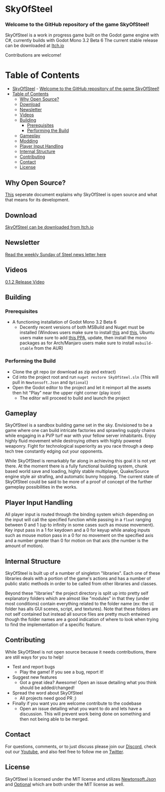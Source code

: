 # SkyOfSteel

### Welcome to the GitHub repository of the game SkyOfSteel!

SkyOfSteel is a work in progress game built on the Godot game engine with C#, currently builds with Godot Mono 3.2 Beta 6
The current stable release can be downloaded at [Itch.io](https://forloveofcats.itch.io/skyofsteel "Itch.io link")

Contributions are welcome!


# Table of Contents
- [SkyOfSteel](#skyofsteel)
        - [Welcome to the GitHub repository of the game SkyOfSteel!](#welcome-to-the-github-repository-of-the-game-skyofsteel)
- [Table of Contents](#table-of-contents)
    - [Why Open Source?](#why-open-source)
    - [Download](#download)
    - [Newsletter](#newsletter)
    - [Videos](#videos)
    - [Building](#building)
        - [Prerequisites](#prerequisites)
        - [Performing the Build](#performing-the-build)
    - [Gameplay](#gameplay)
    - [Modding](#modding)
    - [Player Input Handling](#player-input-handling)
    - [Internal Structure](#internal-structure)
    - [Contributing](#contributing)
    - [Contact](#contact)
    - [License](#license)


## Why Open Source?
[This](./FOSS.md) seperate document explains why SkyOfSteel is open
source and what that means for its development.



## Download
[SkyOfSteel can be downloaded from Itch.io](https://forloveofcats.itch.io/skyofsteel "Itch.io link")



## Newsletter
[Read the weekly Sunday of Steel news letter here](https://skyofsteel.org/Posts "Blog link")



## Videos
[0.1.2 Release Video](https://www.youtube.com/watch?v=D9XTBXHrNhc "0.1.2 release video link")



## Building

### Prerequisites

* A functioning installation of Godot Mono 3.2 Beta 6
  * Decently recent versions of both MSBuild and Nuget must be installed (Windows users make sure
  to install [this](https://www.mono-project.com/download/stable/#download-win) and
  [this](https://www.microsoft.com/en-us/download/details.aspx?id=56119), Ubuntu users make
  sure to add [this PPA](https://www.mono-project.com/download/stable/#download-lin), update,
  then install the mono packages as for Arch/Manjaro users make sure to install `msbuild-stable` from the AUR)


### Performing the Build

* Clone the git repo (or download as zip and extract)
* Cd into the project root and run `nuget restore SkyOfSteel.sln` (This will pull in `Newtonsoft.Json` and `Optional`)
* Open the Godot editor to the project and let it reimport all the assets then hit "Play" near the upper right corner (play icon)
  * The editor will proceed to build and launch the project



## Gameplay

SkyOfSteel is a sandbox building game set in the sky. Envisioned to be
a game where one can build intricate factories and sprawling supply
chains while engaging in a PVP turf war with your fellow server
inhabitants. Enjoy highly fluid movement while destroying others with
highly powered weaponry. Fight for technological superiority as you
race through a deep tech tree constantly edging out your
opponents.

While SkyOfSteel is remarkably far along in achieving this goal it is
not yet there. At the moment there is a fully functional building
system, chunk based world save and loading, highly stable multiplayer,
Quake/Source engine style air strafing, and automatic bunny
hopping. The current state of SkyOfSteel could be said to be more of a
proof of concept of the further gameplay possibilities in the works.



## Player Input Handling

All player input is routed through the binding system which depending
on the input will call the specified function while passing in a
`float` ranging between 0 and 1 (up to infinity in some cases such as
mouse movement). Key input pass in a 1 for keydown and a 0 for keyup
while analog inputs such as mouse motion pass in a 0 for no movement
on the specified axis and a number greater than 0 for motion on that
axis (the number is the amount of motion).



## Internal Structure

SkyOfSteel is built up of a number of singleton "libraries". Each one of these libraries deals
with a portion of the game's actions and has a number of public static methods in order to be
called from other libraries and classes.

Beyond these "libraries" the project directory is split up into pretty self explanatory folders
which are almost like "modules" in that they (under most conditions) contain everything related
to the folder name (ex: the `UI` folder has alls GUI scenes, script, and textures). Note that
these folders are not self contained but instead all source files are pretty much entwined though
the folder names are a good indication of where to look when trying to find the implementation
of a specific feature.



## Contributing

While SkyOfSteel is not open source because it needs contributions,
there are still ways for you to help!

* Test and report bugs
  * Play the game! If you see a bug, report it!
* Suggest new features
  * Got a great idea? Awesome! Open an issue detailing what you think
    should be added/changed!
* Spread the word about SkyOfSteel
  * All projects need good PR ;)
* Finally if you want you are welcome contribute to the codebase
  * Open an issue detailing what you want to do and lets have a
    discussion. This will prevent work being done on something and
    then not being able to be merged.


## Contact
For questions, comments, or to just discuss please join our
[Discord](https://www.discord.gg/Ag5Yckw "Discord Server Invite Link"),
check out our [Youtube](https://www.youtube.com/channel/UCK3ptxlx1ahtbI8PZa8_Tig "SkyOfSteel Youtube Channel"),
and also feel free to follow me on [Twitter](https://twitter.com/ForLoveOfCats "ForLoveOfCats Twitter Page").



## License

SkyOfSteel is licensed under the MIT license and utilizes
[Newtonsoft.Json](https://github.com/JamesNK/Newtonsoft.Json) and
[Optional](https://github.com/nlkl/Optional) which are both under the
MIT license as well.
